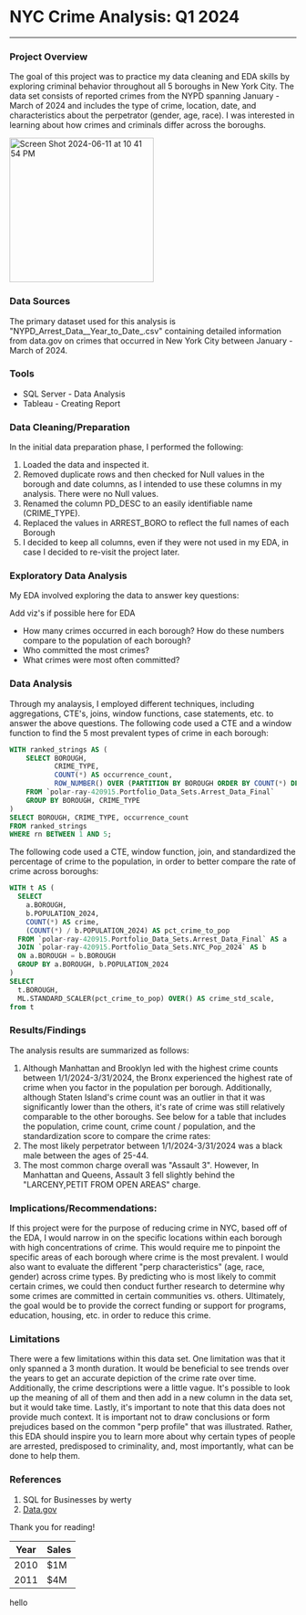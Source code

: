 # NYC Crime Analysis: Q1 2024

---

### Project Overview

The goal of this project was to practice my data cleaning and EDA skills by exploring criminal behavior throughout all 5 boroughs in New York City. The data set consists of reported crimes from the NYPD spanning January - March of 2024 and includes the type of crime, location, date, and characteristics about the perpetrator (gender, age, race). I was interested in learning about how crimes and criminals differ across the boroughs.

<img width="253" alt="Screen Shot 2024-06-11 at 10 41 54 PM" src="https://github.com/austinsmithers/Project-1/assets/172429232/7fda4439-bd27-4491-86aa-dae2469ac58e">


### Data Sources

The primary dataset used for this analysis is "NYPD_Arrest_Data__Year_to_Date_.csv" containing detailed information from data.gov on crimes that occurred in New York City between January - March of 2024.

### Tools

- SQL Server - Data Analysis
- Tableau - Creating Report

### Data Cleaning/Preparation
In the initial data preparation phase, I performed the following:
1. Loaded the data and inspected it.
2. Removed duplicate rows and then checked for Null values in the borough and date columns, as I intended to use these columns in my analysis. There were no Null values.
3. Renamed the column PD_DESC to an easily identifiable name (CRIME_TYPE).
4. Replaced the values in ARREST_BORO to reflect the full names of each Borough
5. I decided to keep all columns, even if they were not used in my EDA, in case I decided to re-visit the project later.

### Exploratory Data Analysis

My EDA involved exploring the data to answer key questions:

Add viz's if possible here for EDA

- How many crimes occurred in each borough? How do these numbers compare to the population of each borough?
- Who committed the most crimes?
- What crimes were most often committed?

### Data Analysis

Through my analaysis, I employed different techniques, including aggregations, CTE's, joins, window functions, case statements, etc. to answer the above questions. The following code used a CTE and a window function to find the 5 most prevalent types of crime in each borough:

```sql
WITH ranked_strings AS (
    SELECT BOROUGH,
           CRIME_TYPE,
           COUNT(*) AS occurrence_count,
           ROW_NUMBER() OVER (PARTITION BY BOROUGH ORDER BY COUNT(*) DESC) AS rn
    FROM `polar-ray-420915.Portfolio_Data_Sets.Arrest_Data_Final`
    GROUP BY BOROUGH, CRIME_TYPE
)
SELECT BOROUGH, CRIME_TYPE, occurrence_count
FROM ranked_strings
WHERE rn BETWEEN 1 AND 5;
```

The following code used a CTE, window function, join, and standardized the percentage of crime to the population, in order to better compare the rate of crime across boroughs:

```sql
WITH t AS (
  SELECT
    a.BOROUGH,
    b.POPULATION_2024,
    COUNT(*) AS crime,
    (COUNT(*) / b.POPULATION_2024) AS pct_crime_to_pop
  FROM `polar-ray-420915.Portfolio_Data_Sets.Arrest_Data_Final` AS a
  JOIN `polar-ray-420915.Portfolio_Data_Sets.NYC_Pop_2024` AS b
  ON a.BOROUGH = b.BOROUGH
  GROUP BY a.BOROUGH, b.POPULATION_2024
)
SELECT
  t.BOROUGH,
  ML.STANDARD_SCALER(pct_crime_to_pop) OVER() AS crime_std_scale,
from t
```

### Results/Findings

The analysis results are summarized as follows:
1. Although Manhattan and Brooklyn led with the highest crime counts between 1/1/2024-3/31/2024, the Bronx experienced the highest rate of crime when you factor in the population per borough. Additionally, although Staten Island's crime count was an outlier in that it was significantly lower than the others, it's rate of crime was still relatively comparable to the other boroughs. See below for a table that includes the population, crime count, crime count / population, and the standardization score to compare the crime rates:
2. The most likely perpetrator between 1/1/2024-3/31/2024 was a black male between the ages of 25-44.
3. The most common charge overall was "Assault 3". However, In Manhattan and Queens, Assault 3 fell slightly behind the "LARCENY,PETIT FROM OPEN AREAS" charge.

### Implications/Recommendations:

If this project were for the purpose of reducing crime in NYC, based off of the EDA, I would narrow in on the specific locations within each borough with high concentrations of crime. This would require me to pinpoint the specific areas of each borough where crime is the most prevalent. I would also want to evaluate the different "perp characteristics" (age, race, gender) across crime types. By predicting who is most likely to commit certain crimes, we could then conduct further research to determine why some crimes are committed in certain communities vs. others. Ultimately, the goal would be to provide the correct funding or support for programs, education, housing, etc. in order to reduce this crime.

### Limitations

There were a few limitations within this data set. One limitation was that it only spanned a 3 month duration. It would be beneficial to see trends over the years to get an accurate depiction of the crime rate over time. Additionally, the crime descriptions were a little vague. It's possible to look up the meaning of all of them and then add in a new column in the data set, but it would take time. Lastly, it's important to note that this data does not provide much context. It is important not to draw conclusions or form prejudices based on the common "perp profile" that was illustrated. Rather, this EDA should inspire you to learn more about why certain types of people are arrested, predisposed to criminality, and, most importantly, what can be done to help them.

### References

1. SQL for Businesses by werty
2. [Data.gov](https://data.gov/)

Thank you for reading!

| Year | Sales |
| ---------- | ---------- |
| 2010 | $1M |
| 2011 | $4M |

<!--
hello
-->
hello
